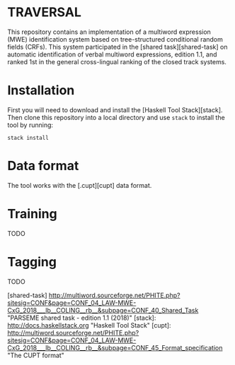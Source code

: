 TRAVERSAL
=========

This repository contains an implementation of a multiword expression (MWE)
identification system based on tree-structured conditional random fields
(CRFs). This system participated in the [shared task][shared-task] on automatic
identification of verbal multiword expressions, edition 1.1, and ranked 1st in
the general cross-lingual ranking of the closed track systems.


Installation
============

First you will need to download and install the [Haskell Tool Stack][stack].
Then clone this repository into a local directory and use `stack` to install
the tool by running:

    stack install


Data format
===========

The tool works with the [.cupt][cupt] data format.


Training
========

TODO


Tagging
=======

TODO



[shared-task] http://multiword.sourceforge.net/PHITE.php?sitesig=CONF&page=CONF_04_LAW-MWE-CxG_2018___lb__COLING__rb__&subpage=CONF_40_Shared_Task "PARSEME shared task - edition 1.1 (2018)"
[stack]: http://docs.haskellstack.org "Haskell Tool Stack"
[cupt]: http://multiword.sourceforge.net/PHITE.php?sitesig=CONF&page=CONF_04_LAW-MWE-CxG_2018___lb__COLING__rb__&subpage=CONF_45_Format_specification "The CUPT format"
